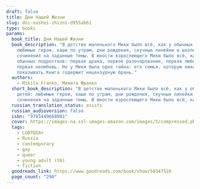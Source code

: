 ```yaml
---
draft: false
title: Дни Нашей Жизни
slug: dni-nashei-zhizni-d955ab61
type: books
params:
  book_title: Дни Нашей Жизни
  book_description: "В детстве маленького Мики было всё, как у обычных детей:
    любимые герои, каши по утрам, дни рождения, скучные линейки в школе и
    сочинения на заданные темы. В юности взрослеющего Мики было всё, как у
    обычных подростков: первая драка, первое разочарование, первая любовь и
    первая нелюбовь. Но у Мики была одна тайна: его семья, которую никому нельзя
    показывать.Книга содержит нецензурную брань."
  authors:
    - Mikita Franko, Микита Франко
  short_book_description: "В детстве маленького Мики было всё, как у обычных
    детей: любимые герои, каши по утрам, дни рождения, скучные линейки в школе и
    сочинения на заданные темы. В юности взрослеющего Мики было всё, как..."
  russian_translation_status: exists
  russian_audioversion: false
  isbn: "9785449668981"
  cover: https://images-na.ssl-images-amazon.com/images/S/compressed.photo.goodreads.com/books/1578398401i/50347526.jpg
  tags:
    - LGBTQIA+
    - Russia
    - contemporary
    - gay
    - queer
    - young adult (YA)
    - fiction
  goodreads_link: https://www.goodreads.com/book/show/50347526
  page_count: "290"
---
```

